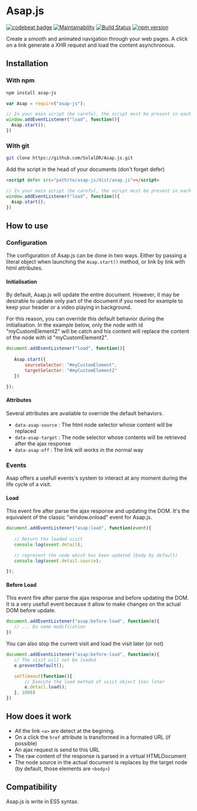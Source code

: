 # Asap.js

[![codebeat badge](https://codebeat.co/badges/cccf2811-305f-4b8c-be2a-b1185f60240e)](https://codebeat.co/projects/github-com-solaldr-asap-js-master)
[![Maintainability](https://api.codeclimate.com/v1/badges/7b84dccff13eb4395c81/maintainability)](https://codeclimate.com/github/SolalDR/Asap.js/maintainability)
[![Build Status](https://travis-ci.org/SolalDR/Asap.js.svg?branch=master)](https://travis-ci.org/SolalDR/Asap.js)
[![npm version](https://badge.fury.io/js/asap-js.svg)](https://badge.fury.io/js/asap-js)

Create a smooth and animated navigation through your web pages. 
A click on a link generate a XHR request and load the content asynchronous. 

## Installation

### With npm
``` bash
npm install asap-js
```
``` javascript
var Asap = require("asap-js");

// In your main script (be careful, the script must be present in each page to be launched on the first load)
window.addEventListener("load", function(){
  Asap.start();
})
```

### With git
``` bash
git clone https://github.com/SolalDR/Asap.js.git
```
Add the script in the head of your documents (don't forget defer)
``` html
<script defer src="path/to/asap-js/dist/asap.js"></script>
```
``` javascript
// In your main script (be careful, the script must be present in each page to be launched on the first load)
window.addEventListener("load", function(){
  Asap.start();
})
```


## How to use


### Configuration

The configuration of Asap.js can be done in two ways. Either by passing a literal object when launching the `Asap.start()` method, or link by link with html attributes.

#### Initialisation

By default, Asap.js will update the entire document. However, it may be desirable to update only part of the document if you need for example to keep your header or a video playing in background. 

For this reason, you can override this default behavior during the initialisation.
In the example below, only the node with id "myCustomElement2" will be catch and his content will replace the content of the node with id "myCustomElement2".

 ``` javascript
document.addEventListener("load", function(){
	
	Asap.start({
		sourceSelector: "#myCustomElement",
		targetSelector: "#myCustomElement2"
	})

});
```

#### Attributes

Several attributes are available to override the default behaviors.

- `data-asap-source` : The html node selector whose content will be replaced
- `data-asap-target` : The node selector whose contents will be retrieved after the ajax response
- `data-asap-off` : The link will works in the normal way


### Events

Asap offers a usefull events's system to interact at any moment during the life cycle of a visit.

#### Load
This event fire after parse the ajax response and updating the DOM.
It's the equivalent of the classic "window.onload" event for Asap.js.  

 ``` javascript
document.addEventListener("asap:load", function(event){
	
	// Return the loaded visit
	console.log(event.detail); 

	// represent the node which has been updated (body by default)
	console.log(event.detail.source); 

});
```

#### Before Load
This event fire after parse the ajax response and before updating the DOM.
It is a very usefull event because it allow to make changes on the actual DOM before update.

 ``` javascript
document.addEventListener("asap:before-load", function(e){
	// ... Do some modification
})
```

You can also stop the current visit and load the visit later (or not)
 ``` javascript
document.addEventListener("asap:before-load", function(e){
	// The visit will not be loaded
	e.preventDefault();

	setTimeout(function(){
		// Execute the load method of visit object 1sec later
		e.detail.load();
	}, 1000)
})
```


## How does it work

- All the link `<a>` are detect at the begining.
- On a click the `href` attribute is transformed in a formated URL (if possible) 
- An ajax request is send to this URL
- The raw content of the response is parsed in a virtual HTMLDocument
- The node source in the actual document is replaces by the target node (by default, those elements are `<body>`)  

## Compatibility

Asap.js is write in ES5 syntax.
